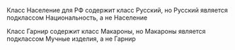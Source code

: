 Класс Население для РФ содержит класс Русский, но Русский является подклассом Национальность, а не Население

Класс Гарнир содержит класс Макароны, но Макароны является подклассом Мучные изделия, а не Гарнир